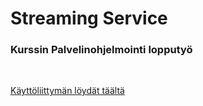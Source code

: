 # Streaming Service
### Kurssin Palvelinohjelmointi lopputyö
<br />

[Käyttöliittymän löydät täältä](https://streaming--service.herokuapp.com/)
